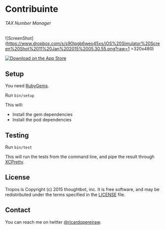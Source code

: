 Contribuinte
============
###### TAX Number Manager

![ScreenShot](https://www.dropbox.com/s/s90lqgb6weo45xs/iOS%20Simulator%20Screen%20Shot%2011%20Jan%202015%2005.30.55.png?raw=1 =320x480)

[![Download on the App Store](http://troposweather.com/assets/images/app-store-badge-5eb1a238.svg)](https://itunes.apple.com/us/app/contribuinte-garantia-do-nif/id957168333?mt=8)

Setup
-----

You need [RubyGems](https://rubygems.org).

Run `bin/setup`

This will:

- Install the gem dependencies
- Install the pod dependencies

Testing
-------

Run `bin/test`

This will run the tests from the command line, and pipe the result through
[XCPretty](https://github.com/supermarin/xcpretty).

License
-------

Tropos is Copyright (c) 2015 thoughtbot, inc. It is free software,
and may be redistributed under the terms specified in the [LICENSE] file.

[LICENSE]: /LICENSE.md

Contact
-------

You can reach me on twitter [@ricardopereiraw](https://twitter.com/ricardopereiraw).

